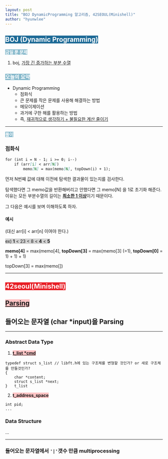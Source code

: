 ```yaml
---
layout: post
title: "BOJ DynamicProgramming 알고리즘, 42SEOUL(Minishell)"
author: "hyunwlee"
---
```


## <span style="background-color:#1D6A96; color:white">BOJ (Dynamic Programming)</span>

<span style="background-color:#85B8CB; color:white"><strong>금일 푼 문제</strong></span>

1. boj, [가장 긴 증가하는 부분 수열](https://www.acmicpc.net/problem/11053)

### <span style="background-color:#85B8CB; color:white"><strong>오늘의 요약</strong></span>

- Dynamic Programming
  - 점화식
  - 큰 문제를 작은 문제를 사용해 해결하는 방법
  - 메모이제이션
  - 과거에 구한 해를 활용하는 방법
  - 즉, <u>재귀적으로 생각하기 + 불필요한 계산 줄이기</u>

---

<span style="background-color:#85B8CB; color:white"><strong>풀이</strong></span>

### 점화식

```markdown
for (int i = N - 1; i >= 0; i--)
	if (arr[i] < arr[N])
		memo[N] = max(memo[N], topDown(i) + 1);
```



먼저 N번째 값에 대해 이전에 탐색한 결과물이 있는지를 검사한다.  

탐색했다면 그 memo값을 반환해버리고 안했다면 그 memo[N] 을 1로 초기화 해준다. 이유는 모든 부분수열의 길이는 <strong><u>최소한 1 이상</u></strong>이기 때문이다.  

그 다음은 예시를 보며 이해하도록 하자.  



#### 예시

(대신 arr[i] < arr[n] 이여야 한다.)

<span style="background-color:lightgray">ex) <strong>1</strong> < 23 < 8 < <strong>4</strong> < <strong>5</strong></span>

<strong>memo[4]</strong> = max(memo[4], <strong>topDown[3]</strong> = max(memo[3] (=1), <strong>topDown[0]</strong> = 1) + 1) + 1)  

topDown[3] = max(memo[])

<script src="https://gist.github.com/hyunwlee-dev/9eb67c4e664b05bd06fb233a90eb4236.js"></script>

---

## <span style="background-color:#E81E25; color:white">42seoul(Minishell)</span>

## <span style="background-color:#FFC2C3"><strong><u>Parsing</u></strong></span>

## 들어오는 문자열 (char *input)을 Parsing

---

### Abstract Data Type

1. <span style="background-color:#FFC2C3"><strong><u>t_list *cmd</u></strong></span>

```
typedef struct s_list // libft.h에 있는 구조체를 변형할 것인가? or 새로 구조체를 만들것인가?
{
	char *content;
	struct s_list *next;
}	t_list
```

2. <span style="background-color:#FFC2C3"><strong>t_address_space</strong></span>

```
int pid;
...
```



### Data Structure

...

---

### 들어오는 문자열에서 `'|'`갯수 만큼 multiprocessing

